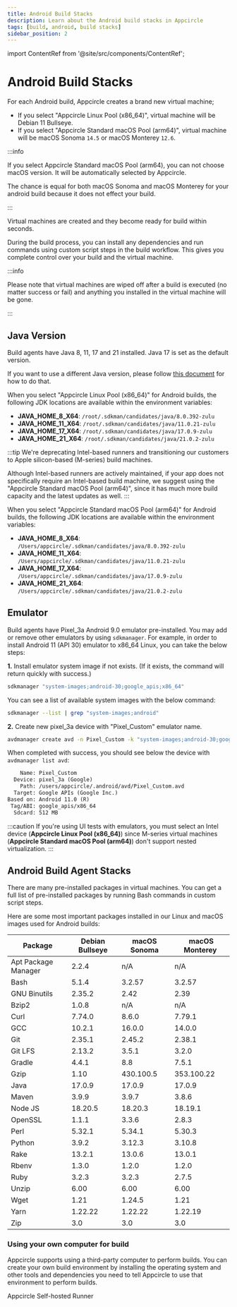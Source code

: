 ```yaml
---
title: Android Build Stacks
description: Learn about the Android build stacks in Appcircle
tags: [build, android, build stacks]
sidebar_position: 2
---
```


import ContentRef from '@site/src/components/ContentRef';

# Android Build Stacks

For each Android build, Appcircle creates a brand new virtual machine;

- If you select "Appcircle Linux Pool (x86_64)", virtual machine will be Debian 11 Bullseye.
- If you select "Appcircle Standard macOS Pool (arm64)", virtual machine will be macOS Sonoma `14.5` or macOS Monterey `12.6`.

:::info

If you select Appcircle Standard macOS Pool (arm64), you can not choose macOS version. It will be automatically selected by Appcircle.

The chance is equal for both macOS Sonoma and macOS Monterey for your android build because it does not effect your build.

:::

Virtual machines are created and they become ready for build within seconds.

During the build process, you can install any dependencies and run commands using custom script steps in the build workflow. This gives you complete control over your build and the virtual machine.

:::info

Please note that virtual machines are wiped off after a build is executed (no matter success or fail) and anything you installed in the virtual machine will be gone.

:::

## Java Version

Build agents have Java 8, 11, 17 and 21 installed. Java 17 is set as the default version.

If you want to use a different Java version, please follow [this document](/workflows/common-workflow-steps/change-java-version) for how to do that.

When you select "Appcircle Linux Pool (x86_64)" for Android builds, the following JDK locations are available within the environment variables:

- **JAVA_HOME_8_X64**: `/root/.sdkman/candidates/java/8.0.392-zulu`
- **JAVA_HOME_11_X64**: `/root/.sdkman/candidates/java/11.0.21-zulu`
- **JAVA_HOME_17_X64**: `/root/.sdkman/candidates/java/17.0.9-zulu`
- **JAVA_HOME_21_X64**: `/root/.sdkman/candidates/java/21.0.2-zulu`

:::tip
We're deprecating Intel-based runners and transitioning our customers to Apple silicon-based (M-series) build machines.

Although Intel-based runners are actively maintained, if your app does not specifically require an Intel-based build machine, we suggest using the "Appcircle Standard macOS Pool (arm64)", since it has much more build capacity and the latest updates as well.
:::

When you select "Appcircle Standard macOS Pool (arm64)" for Android builds, the following JDK locations are available within the environment variables:

- **JAVA_HOME_8_X64**: `/Users/appcircle/.sdkman/candidates/java/8.0.392-zulu`
- **JAVA_HOME_11_X64**: `/Users/appcircle/.sdkman/candidates/java/11.0.21-zulu`
- **JAVA_HOME_17_X64**: `/Users/appcircle/.sdkman/candidates/java/17.0.9-zulu`
- **JAVA_HOME_21_X64**: `/Users/appcircle/.sdkman/candidates/java/21.0.2-zulu`

## Emulator

Build agents have Pixel_3a Android 9.0 emulator pre-installed. You may add or remove other emulators by using `sdkmanager`.
For example, in order to install Android 11 (API 30) emulator to x86_64 Linux, you can take the below steps:

**1.** Install emulator system image if not exists. (If it exists, the command will return quickly with success.)

```bash
sdkmanager "system-images;android-30;google_apis;x86_64"
```

You can see a list of available system images with the below command:

```bash
sdkmanager --list | grep "system-images;android"
```

**2.** Create new pixel_3a device with "Pixel_Custom" emulator name.

```bash
avdmanager create avd -n Pixel_Custom -k "system-images;android-30;google_apis;x86_64" -c 512M -d pixel_3a
```

When completed with success, you should see below the device with `avdmanager list avd`:

```txt
    Name: Pixel_Custom
  Device: pixel_3a (Google)
    Path: /users/appcircle/.android/avd/Pixel_Custom.avd
  Target: Google APIs (Google Inc.)
Based on: Android 11.0 (R)
 Tag/ABI: google_apis/x86_64
  Sdcard: 512 MB
```

:::caution
If you're using UI tests with emulators, you must select an Intel device (**Appcircle Linux Pool (x86_64)**) since M-series virtual machines (**Appcircle Standard macOS Pool (arm64)**) don't support nested virtualization.
:::

## Android Build Agent Stacks

There are many pre-installed packages in virtual machines. You can get a full list of pre-installed packages by running Bash commands in custom script steps.

Here are some most important packages installed in our Linux and macOS images used for Android builds:

| Package             | Debian Bullseye | macOS Sonoma |  macOS Monterey |
| ------------------- | --------------- | -------------- | ----------------- |
| Apt Package Manager | 2.2.4           | n/A            | n/A               |
| Bash                | 5.1.4           | 3.2.57         | 3.2.57            |
| GNU Binutils        | 2.35.2          | 2.42           | 2.39              |
| Bzip2               | 1.0.8           | n/A            | n/A               |
| Curl                | 7.74.0          | 8.6.0          | 7.79.1            |
| GCC                 | 10.2.1          | 16.0.0         | 14.0.0            |
| Git                 | 2.35.1          | 2.45.2         | 2.38.1            |
| Git LFS             | 2.13.2          | 3.5.1          | 3.2.0             |
| Gradle              | 4.4.1           | 8.8            | 7.5.1             |
| Gzip                | 1.10            | 430.100.5      | 353.100.22        |
| Java                | 17.0.9          | 17.0.9         | 17.0.9            |
| Maven               | 3.9.9           | 3.9.7          | 3.8.6             |
| Node JS             | 18.20.5         | 18.20.3        | 18.19.1           |
| OpenSSL             | 1.1.1           | 3.3.6          | 2.8.3             |
| Perl                | 5.32.1          | 5.34.1         | 5.30.3            |
| Python              | 3.9.2           | 3.12.3         | 3.10.8            |
| Rake                | 13.2.1          | 13.0.6         | 13.0.1            |
| Rbenv               | 1.3.0           | 1.2.0          | 1.2.0             |
| Ruby                | 3.2.3           | 3.2.3          | 2.7.5             |
| Unzip               | 6.00            | 6.00           | 6.00              |
| Wget                | 1.21            | 1.24.5         | 1.21              |
| Yarn                | 1.22.22         | 1.22.22        | 1.22.19           |
| Zip                 | 3.0             | 3.0            | 3.0               |

### Using your own computer for build

Appcircle supports using a third-party computer to perform builds. You can create your own build environment by installing the operating system and other tools and dependencies you need to tell Appcircle to use that environment to perform builds.

<ContentRef url="/self-hosted-appcircle/self-hosted-runner">
Appcircle Self-hosted Runner
</ContentRef>
